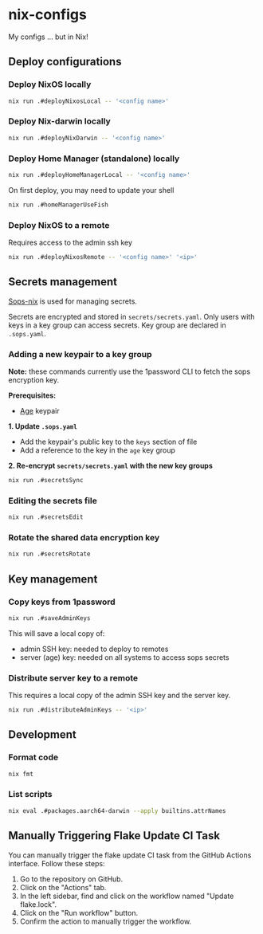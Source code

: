 # nix-configs

My configs ... but in Nix!

## Deploy configurations

### Deploy NixOS locally

```sh
nix run .#deployNixosLocal -- '<config name>'
```

### Deploy Nix-darwin locally

```sh
nix run .#deployNixDarwin -- '<config name>'
```

### Deploy Home Manager (standalone) locally

```sh
nix run .#deployHomeManagerLocal -- '<config name>'
```

On first deploy, you may need to update your shell

```sh
nix run .#homeManagerUseFish
```

### Deploy NixOS to a remote

Requires access to the admin ssh key

```sh
nix run .#deployNixosRemote -- '<config name>' '<ip>'
```

## Secrets management

[Sops-nix](https://github.com/Mic92/sops-nix) is used for managing secrets.

Secrets are encrypted and stored in `secrets/secrets.yaml`. Only users with keys
in a key group can access secrets. Key group are declared in `.sops.yaml`.

### Adding a new keypair to a key group

**Note:** these commands currently use the 1password CLI to fetch the sops
encryption key.

**Prerequisites:**

- [Age](https://github.com/FiloSottile/age) keypair

**1. Update `.sops.yaml`**

- Add the keypair's public key to the `keys` section of file
- Add a reference to the key in the `age` key group

**2. Re-encrypt `secrets/secrets.yaml` with the new key groups**

```sh
nix run .#secretsSync
```

### Editing the secrets file

```sh
nix run .#secretsEdit
```

### Rotate the shared data encryption key

```sh
nix run .#secretsRotate
```

## Key management

### Copy keys from 1password

```sh
nix run .#saveAdminKeys
```

This will save a local copy of:

- admin SSH key: needed to deploy to remotes
- server (age) key: needed on all systems to access sops secrets

### Distribute server key to a remote

This requires a local copy of the admin SSH key and the server key.

```sh
nix run .#distributeAdminKeys -- '<ip>'
```

## Development

### Format code

```sh
nix fmt
```

### List scripts

```sh
nix eval .#packages.aarch64-darwin --apply builtins.attrNames
```

## Manually Triggering Flake Update CI Task

You can manually trigger the flake update CI task from the GitHub Actions interface. Follow these steps:

1. Go to the repository on GitHub.
2. Click on the "Actions" tab.
3. In the left sidebar, find and click on the workflow named "Update flake.lock".
4. Click on the "Run workflow" button.
5. Confirm the action to manually trigger the workflow.
